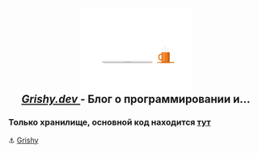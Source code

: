 <p>
  <h2 align="center">
    <a href="https://grishy.dev/">
      <img width="220" src='./README_logo.gif'/><br>
      <i>Grishy.dev</i>
    </a>
    - Блог о программировании и...
  </h2>
</p>

### Только хранилище, основной код находится [тут](https://github.com/Grishy/grishy.github.io)

:anchor: [Grishy](https://github.com/Grishy)
